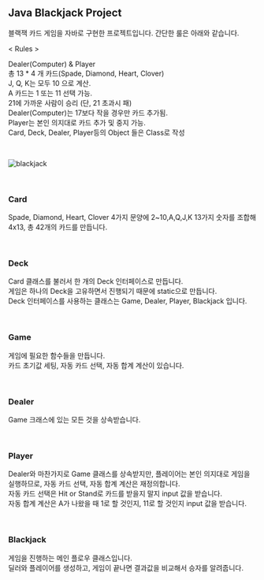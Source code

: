 
## Java Blackjack Project
블랙잭 카드 게임을 자바로 구현한 프로젝트입니다. 간단한 룰은 아래와 같습니다.

< Rules >

Dealer(Computer) & Player   
총 13 * 4 개 카드(Spade, Diamond, Heart, Clover)    
J, Q, K는 모두 10 으로 계산.     
A 카드는 1 또는 11 선택 가능.    
21에 가까운 사람이 승리 (단, 21 초과시 패)   
Dealer(Computer)는 17보다 작을 경우만 카드 추가됨.    
Player는 본인 의지대로 카드 추가 및 중지 가능.    
Card, Deck, Dealer, Player등의 Object 들은 Class로 작성    

<br>

![blackjack](https://user-images.githubusercontent.com/44750085/54094281-280ba600-43e3-11e9-8a3f-69c91c55d957.png)

<br>

### Card
Spade, Diamond, Heart, Clover 4가지 문양에 2~10,A,Q,J,K 13가지 숫자를 조합해 4x13, 총 42개의 카드를 만듭니다.

<br>


### Deck
Card 클래스를 불러서 한 개의 Deck 인터페이스로 만듭니다.   
게임은 하나의 Deck을 고유하면서 진행되기 때문에 static으로 만듭니다.    
Deck 인터페이스를 사용하는 클래스는 Game, Dealer, Player, Blackjack 입니다.   

<br>

### Game
게임에 필요한 함수들을 만듭니다.    
카드 초기값 세팅, 자동 카드 선택, 자동 합계 계산이 있습니다.

<br>


### Dealer
Game 크래스에 있는 모든 것을 상속받습니다.

<br>


### Player
Dealer와 마찬가지로 Game 클래스를 상속받지만, 플레이어는 본인 의지대로 게임을 실행하므로, 자동 카드 선택, 자동 합계 계산은 재정의합니다.    
자동 카드 선택은 Hit or Stand로 카드를 받을지 말지 input 값을 받습니다.    
자동 합계 계산은 A가 나왔을 때 1로 할 것인지, 11로 할 것인지 input 값을 받습니다.   

<br>

### Blackjack  
게임을 진행하는 메인 플로우 클래스입니다.   
딜러와 플레이어를 생성하고, 게임이 끝나면 결과값을 비교해서 승자를 알려줍니다. 

<br>


